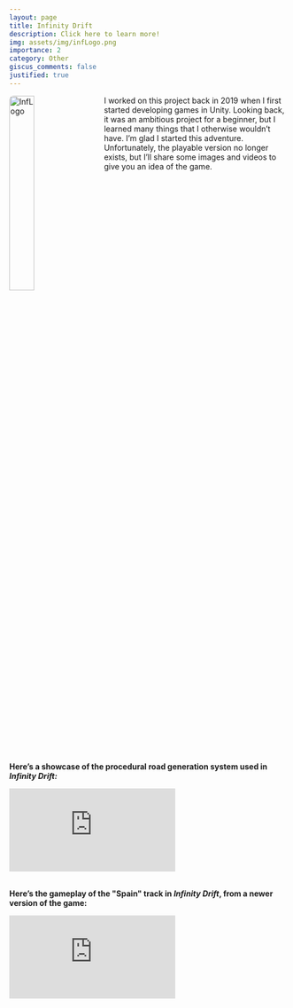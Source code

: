 ```yaml
---
layout: page
title: Infinity Drift
description: Click here to learn more!
img: assets/img/infLogo.png
importance: 2
category: Other
giscus_comments: false
justified: true
---
```


<div>
    <img src="{{ '/assets/img/infLogo.png' | relative_url }}" alt="InfLogo" style="float: left; width: 30%; margin-right: 20px; border-radius: 8px;">
    <p>
        I worked on this project back in 2019 when I first started developing games in Unity. Looking back, it was an ambitious project for a beginner, but I learned many things that I otherwise wouldn’t have. I’m glad I started this adventure. Unfortunately, the playable version no longer exists, but I’ll share some images and videos to give you an idea of the game.
    </p>
</div>

<div style="clear: both;"></div><br>

**Here’s a showcase of the procedural road generation system used in *Infinity Drift:***

<div class="video-container">
  <iframe
    src="https://www.youtube.com/embed/yqFwiq6i9yw?si=jVOr8l-GMfyISe9N"
    title="YouTube video player"
    frameborder="0"
    allow="accelerometer; autoplay; clipboard-write; encrypted-media; gyroscope; picture-in-picture; web-share"
    allowfullscreen>
  </iframe>
</div><br>

**Here’s the gameplay of the "Spain" track in *Infinity Drift*, from a newer version of the game:**

<div class="video-container">
  <iframe
    src="https://www.youtube.com/embed/nJX1X_r_FP0?si=nEQyitM-jOcKRs8Q"
    title="YouTube video player"
    frameborder="0"
    allow="accelerometer; autoplay; clipboard-write; encrypted-media; gyroscope; picture-in-picture; web-share"
    allowfullscreen>
  </iframe>
</div>
